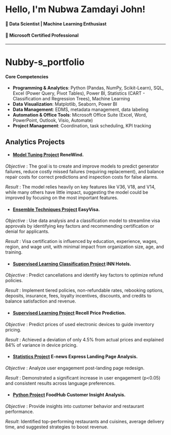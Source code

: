 # Hello, I'm Nubwa Zamdayi John!
#### 🔹 Data Scientist | Machine Learning Enthusiast 
#### 🔹 Microsoft Certified Professional
---------------------------------------------------------------------------------------------------------------------------------------------------------------------------------------------------------------------
# Nubby-s_portfolio

#### Core Competencies
- **Programming & Analytics**: Python (Pandas, NumPy, Scikit-Learn), SQL, Excel (Power Query, Pivot Tables), Power BI, Statistics (CART - Classification and Regression Trees), Machine Learning
- **Data Visualization**: Matplotlib, Seaborn, Power BI
- **Data Management**: EDMS, metadata management, data labeling
- **Automation & Office Tools**: Microsoft Office Suite (Excel, Word, PowerPoint, Outlook, Visio, Automate)
- **Project Management**: Coordination, task scheduling, KPI tracking

## Analytics Projects

- #### <a href="https://github.com/Nubwajohn/Model-Tuning-Project)">Model Tuning Project</a> ReneWind.

*Objective* : The goal is to create and improve models to predict generator failures, reduce costly missed failures (requiring replacement), and balance repair costs for correct predictions and inspection costs for false alarms.

*Result* : The model relies heavily on key features like V36, V18, and V14, while many others have little impact, suggesting the model could be improved by focusing on the most important features.

- #### <a href="https://github.com/Nubwajohn/Ensemble-Techniques-Project)">Ensemble Techniques Project</a> EasyVisa.

*Objective* : Use data analysis and a classification model to streamline visa approvals by identifying key factors and recommending certification or denial for applicants.

*Result* : Visa certification is influenced by education, experience, wages, region, and wage unit, with minimal impact from organization size, age, and training.

- #### <a href="https://github.com/Nubwajohn/Supervised-Learning-Classification-Project)">Supervised Learning Classification Project</a> INN Hotels.

*Objective* : Predict cancellations and identify key factors to optimize refund policies.

*Result* : Implement tiered policies, non-refundable rates, rebooking options, deposits, insurance, fees, loyalty incentives, discounts, and credits to balance satisfaction and revenue.

- #### <a href="https://github.com/Nubwajohn/Supervised-Learning-Project)">Supervised Learning Project</a> Recell Price Prediction.

*Objective* : Predict prices of used electronic devices to guide inventory pricing.

*Result* : Achieved a deviation of only 4.5% from actual prices and explained 84% of variance in device pricing.

- #### <a href="https://github.com/Nubwajohn/Business-Statistics-Project)">Statistics Project</a> E-news Express Landing Page Analysis.

*Objective* : Analyze user engagement post-landing page redesign.

*Result* : Demonstrated a significant increase in user engagement (p<0.05) and consistent results across language preferences.

- #### <a href="https://github.com/Nubwajohn/Python-Project)">Python Project</a> FoodHub Customer Insight Analysis. 
  
*Objective* : Provide insights into customer behavior and restaurant performance.

*Result*: Identified top-performing restaurants and cuisines, average delivery time, and suggested strategies to boost revenue.



